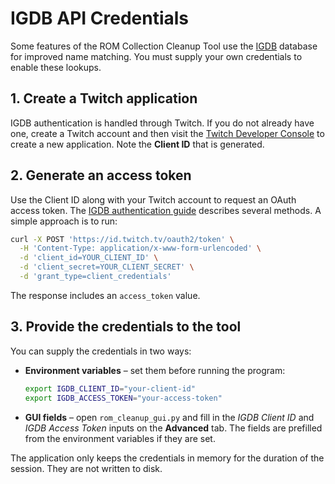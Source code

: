 # IGDB API Credentials

Some features of the ROM Collection Cleanup Tool use the [IGDB](https://api-docs.igdb.com/) database for improved name matching. You must supply your own credentials to enable these lookups.

## 1. Create a Twitch application
IGDB authentication is handled through Twitch. If you do not already have one, create a Twitch account and then visit the [Twitch Developer Console](https://dev.twitch.tv/console/apps) to create a new application. Note the **Client ID** that is generated.

## 2. Generate an access token
Use the Client ID along with your Twitch account to request an OAuth access token. The [IGDB authentication guide](https://api-docs.igdb.com/#authentication) describes several methods. A simple approach is to run:

```bash
curl -X POST 'https://id.twitch.tv/oauth2/token' \
  -H 'Content-Type: application/x-www-form-urlencoded' \
  -d 'client_id=YOUR_CLIENT_ID' \
  -d 'client_secret=YOUR_CLIENT_SECRET' \
  -d 'grant_type=client_credentials'
```

The response includes an `access_token` value.

## 3. Provide the credentials to the tool
You can supply the credentials in two ways:

* **Environment variables** – set them before running the program:
  ```bash
  export IGDB_CLIENT_ID="your-client-id"
  export IGDB_ACCESS_TOKEN="your-access-token"
  ```
* **GUI fields** – open `rom_cleanup_gui.py` and fill in the *IGDB Client ID* and *IGDB Access Token* inputs on the **Advanced** tab. The fields are prefilled from the environment variables if they are set.

The application only keeps the credentials in memory for the duration of the session. They are not written to disk.

